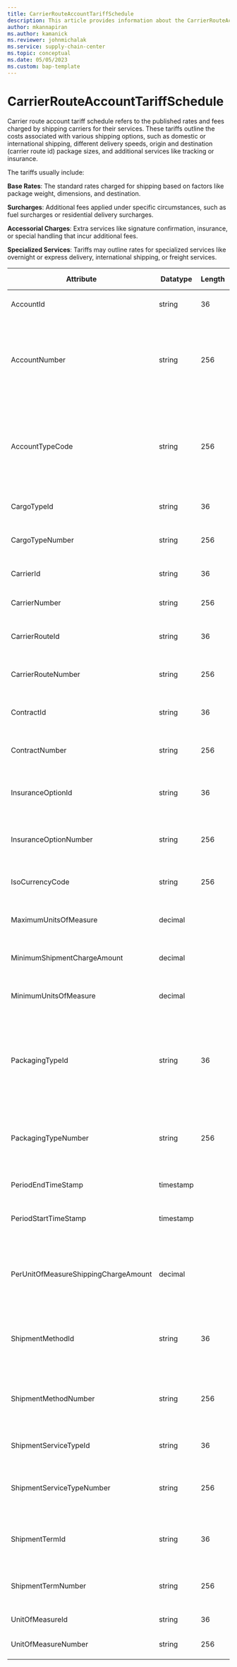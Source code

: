 ```yaml
---
title: CarrierRouteAccountTariffSchedule
description: This article provides information about the CarrierRouteAccountTariffSchedule entity.
author: mkannapiran
ms.author: kamanick
ms.reviewer: johnmichalak
ms.service: supply-chain-center
ms.topic: conceptual
ms.date: 05/05/2023
ms.custom: bap-template
---
```


# **CarrierRouteAccountTariffSchedule**

Carrier route account tariff schedule refers to the published rates and fees charged by shipping carriers for their services. These tariffs outline the costs associated with various shipping options, such as domestic or international shipping, different delivery speeds, origin and destination (carrier route id) package sizes, and additional services like tracking or insurance.

The tariffs usually include:

**Base Rates**: The standard rates charged for shipping based on factors like package weight, dimensions, and destination.

**Surcharges**: Additional fees applied under specific circumstances, such as fuel surcharges or residential delivery surcharges.

**Accessorial Charges**: Extra services like signature confirmation, insurance, or special handling that incur additional fees.

**Specialized Services**: Tariffs may outline rates for specialized services like overnight or express delivery, international shipping, or freight services.


|	Attribute	|	Datatype	|	Length	|	Primary Key	|	Description	|
|---------------|--------|------|----------|-----------|
|	AccountId	|	string	|	36	|	No	|	The unique ID of the account	|
|	AccountNumber	|	string	|	256	|	Yes	|	Number or code for the account to quickly search and identify the account in system views.	|
|	AccountTypeCode	|	string	|	256	|	No	|	Account type code indicates the type of account. An account could be Vendor, Customer etc.	|
|	CargoTypeId	|	string	|	36	|	No	|	Unique ID of the cargo type	|
|	CargoTypeNumber	|	string	|	256	|	Yes	|	Unique number of the cargo type	|
|	CarrierId	|	string	|	36	|	No	|	The unique ID of the carrier	|
|	CarrierNumber	|	string	|	256	|	Yes	|	The unique number of the carrier	|
|	CarrierRouteId	|	string	|	36	|	No	|	The unique ID of the carrier route	|
|	CarrierRouteNumber	|	string	|	256	|	Yes	|	The unique number of the carrier route	|
|	ContractId	|	string	|	36	|	No	|	Unique ID of the contract with carrier	|
|	ContractNumber	|	string	|	256	|	Yes	|	contract number with the carrier	|
|	InsuranceOptionId	|	string	|	36	|	No	|	Type of insurance option for this tariff schedule	|
|	InsuranceOptionNumber	|	string	|	256	|	Yes	|	Insurance option number of the tariff schedule	|
|	IsoCurrencyCode	|	string	|	256	|	Yes	|	Iso currency code for this tariff	|
|	MaximumUnitsOfMeasure	|	decimal	|		|	Yes	|	Maximum units of measure ID or number	|
|	MinimumShipmentChargeAmount	|	decimal	|		|	No	|	Minimum shipment charge amount	|
|	MinimumUnitsOfMeasure	|	decimal	|		|	Yes	|	Minimum units of measure ID or number	|
|	PackagingTypeId	|	string	|	36	|	No	|	Id of the packaging type. This is an auto generated internal number of Dynamics 365 applications	|
|	PackagingTypeNumber	|	string	|	256	|	Yes	|	The number of the packaging type. This is an external number	|
|	PeriodEndTimeStamp	|	timestamp	|		|	No	|	Validity end date of this record	|
|	PeriodStartTimeStamp	|	timestamp	|		|	No	|	Validity start date of this record	|
|	PerUnitOfMeasureShippingChargeAmount	|	decimal	|		|	No	|	Shipping charges or amount, Price per unit of measure. Example $3 per mile	|
|	ShipmentMethodId	|	string	|	36	|	No	|	Unique ID of the shipment method for this tariff schedule	|
|	ShipmentMethodNumber	|	string	|	256	|	Yes	|	Unique number of the shipment method for this tariff schedule	|
|	ShipmentServiceTypeId	|	string	|	36	|	No	|	Type of shipment service	|
|	ShipmentServiceTypeNumber	|	string	|	256	|	No	|	Unique number of the shipment service type	|
|	ShipmentTermId	|	string	|	36	|	No	|	Unique ID of the freight or shipment terms	|
|	ShipmentTermNumber	|	string	|	256	|	Yes	|	Unique number of the freight or shipment terms	|
|	UnitOfMeasureId	|	string	|	36	|	No	|	Unit of measure Id	|
|	UnitOfMeasureNumber	|	string	|	256	|	Yes	|	Unit of measure number	|
